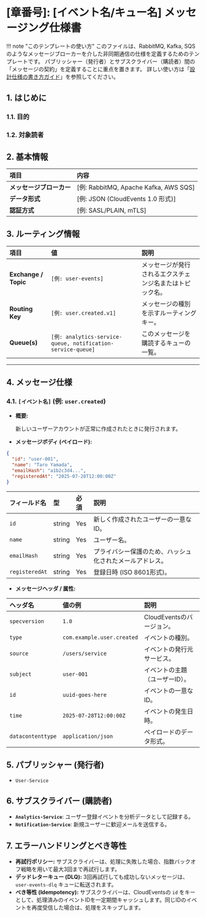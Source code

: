 # [章番号]: [イベント名/キュー名] メッセージング仕様書

!!! note "このテンプレートの使い方"
このファイルは、RabbitMQ, Kafka, SQSのようなメッセージブローカーを介した非同期通信の仕様を定義するためのテンプレートです。
パブリッシャー（発行者）とサブスクライバー（購読者）間の「メッセージの契約」を定義することに重点を置きます。
詳しい使い方は「[設計仕様の書き方ガイド](ここにガイドへのパスを記述してください)」を参照してください。

## 1. はじめに

### 1.1. 目的

<!-- このメッセージ（イベント）がどのような目的で送受信されるのかを簡潔に記述します。（例: ユーザー登録が完了したことを他サービスに通知するため） -->

### 1.2. 対象読者

<!-- 例: このメッセージを発行するサービス開発者、このメッセージを購読するサービス開発者など -->

## 2. 基本情報

| 項目                     | 内容                                  |
| :----------------------- | :------------------------------------ |
| **メッセージブローカー** | [例: RabbitMQ, Apache Kafka, AWS SQS] |
| **データ形式**           | [例: JSON (CloudEvents 1.0 形式)]     |
| **認証方式**             | [例: SASL/PLAIN, mTLS]                |

## 3. ルーティング情報

<!-- メッセージがどのようにルーティングされるかを定義します。 -->

| 項目                 | 値                                                          | 説明                                                     |
| :------------------- | :---------------------------------------------------------- | :------------------------------------------------------- |
| **Exchange / Topic** | `[例: user-events]`                                         | メッセージが発行されるエクスチェンジ名またはトピック名。 |
| **Routing Key**      | `[例: user.created.v1]`                                     | メッセージの種別を示すルーティングキー。                 |
| **Queue(s)**         | `[例: analytics-service-queue, notification-service-queue]` | このメッセージを購読するキューの一覧。                   |

---

## 4. メッセージ仕様

<!-- ここから、メッセージの具体的な内容を定義します。CloudEventsのような標準仕様に準拠することを推奨します。 -->

### 4.1. `[イベント名]` (例: `user.created`)

- **概要:**
  <!-- このイベントがいつ、なぜ発生するのかを説明します。 -->

  新しいユーザーアカウントが正常に作成されたときに発行されます。

- **メッセージボディ (ペイロード):**

  <!-- メッセージの本体となるデータのスキーマを定義します。 -->

```json
{
  "id": "user-001",
  "name": "Taro Yamada",
  "emailHash": "a1b2c3d4...",
  "registeredAt": "2025-07-28T12:00:00Z"
}
```

| フィールド名   | 型     | 必須 | 説明                                                     |
| :------------- | :----- | :--- | :------------------------------------------------------- |
| `id`           | string | Yes  | 新しく作成されたユーザーの一意なID。                     |
| `name`         | string | Yes  | ユーザー名。                                             |
| `emailHash`    | string | Yes  | プライバシー保護のため、ハッシュ化されたメールアドレス。 |
| `registeredAt` | string | Yes  | 登録日時 (ISO 8601形式)。                                |

- **メッセージヘッダ / 属性:**

  <!-- メッセージのメタデータを定義します。CloudEventsの属性などが該当します。 -->

| ヘッダ名          | 値の例                     | 説明                           |
| :---------------- | :------------------------- | :----------------------------- |
| `specversion`     | `1.0`                      | CloudEventsのバージョン。      |
| `type`            | `com.example.user.created` | イベントの種別。               |
| `source`          | `/users/service`           | イベントの発行元サービス。     |
| `subject`         | `user-001`                 | イベントの主題（ユーザーID）。 |
| `id`              | `uuid-goes-here`           | イベントの一意なID。           |
| `time`            | `2025-07-28T12:00:00Z`     | イベントの発生日時。           |
| `datacontenttype` | `application/json`         | ペイロードのデータ形式。       |

## 5. パブリッシャー (発行者)

<!-- このメッセージを発行するサービスやコンポーネントをリストアップします。 -->

- `User-Service`

## 6. サブスクライバー (購読者)

<!-- このメッセージを購読し、何らかのアクションを実行するサービスやコンポーネントをリストアップします。 -->

- **`Analytics-Service`**: ユーザー登録イベントを分析データとして記録する。
- **`Notification-Service`**: 新規ユーザーに歓迎メールを送信する。

## 7. エラーハンドリングとべき等性

<!-- メッセージ処理に失敗した場合の挙動や、メッセージが複数回配信された場合の考慮点について記述します。 -->

- **再試行ポリシー:**
  <!-- サブスクライバー側での処理失敗時の再試行について記述します。 -->
  サブスクライバーは、処理に失敗した場合、指数バックオフ戦略を用いて最大3回まで再試行します。
- **デッドレターキュー (DLQ):**
  <!-- 再試行が全て失敗したメッセージの宛先について記述します。 -->
  3回再試行しても成功しないメッセージは、`user-events-dlq` キューに転送されます。
- **べき等性 (Idempotency):**
  <!-- メッセージが複数回配信されても問題ないように、サブスクライバーがどのようにべき等性を担保するかを記述します。 -->
  サブスクライバーは、CloudEventsの `id` をキーとして、処理済みのイベントIDを一定期間キャッシュします。同じIDのイベントを再度受信した場合は、処理をスキップします。
